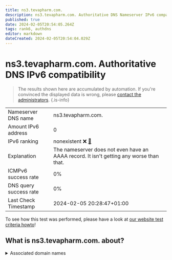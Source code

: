 ```yaml
---
title: ns3.tevapharm.com.
description: ns3.tevapharm.com. Authoritative DNS Nameserver IPv6 compatibility
published: true
date: 2024-02-05T20:54:05.264Z
tags: rank6, authdns
editor: markdown
dateCreated: 2024-02-05T20:54:04.029Z
---
```


# ns3.tevapharm.com. Authoritative DNS IPv6 compatibility

> The results shown here are accumulated by automation. If you're convinced the displayed data is wrong, please [contact the administrators](/howto/chat). 
{.is-info}




|   |   |
| - | - |
| Nameserver DNS name | ns3.tevapharm.com.
| Amount IPv6 address | 0
| IPv6 ranking | nonexistent :x: [🔗](/howto/ranking) |
| Explanation | The nameserver does not even have an AAAA record. It isn't getting any worse than that. |
| ICMPv6 success rate | 0%|
| DNS query success rate | 0% |
| Last Check Timestamp | 2024-02-05 20:28:47+01:00 |

To see how this test was performed, please have a look at [our website test criteria howto](/howto/testcriteria/authdns)!


## What is ns3.tevapharm.com. about?






<details>
<summary>Associated domain names</summary>

www.tevapharm.com

</details>
